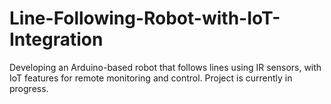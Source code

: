 # Line-Following-Robot-with-IoT-Integration
Developing an Arduino-based robot that follows lines using IR sensors, with IoT features for remote monitoring and control. Project is currently in progress.
